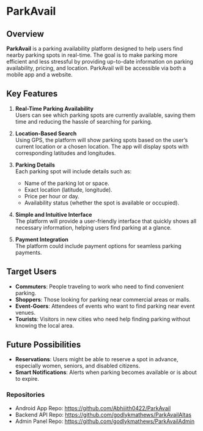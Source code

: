 # ParkAvail

## Overview

**ParkAvail** is a parking availability platform designed to help users find nearby parking spots in real-time. The goal is to make parking more efficient and less stressful by providing up-to-date information on parking availability, pricing, and location. ParkAvail will be accessible via both a mobile app and a website.

## Key Features

1. **Real-Time Parking Availability**  
   Users can see which parking spots are currently available, saving them time and reducing the hassle of searching for parking.

2. **Location-Based Search**  
   Using GPS, the platform will show parking spots based on the user’s current location or a chosen location. The app will display spots with corresponding latitudes and longitudes.

3. **Parking Details**  
   Each parking spot will include details such as:
   - Name of the parking lot or space.
   - Exact location (latitude, longitude).
   - Price per hour or day.
   - Availability status (whether the spot is available or occupied).

4. **Simple and Intuitive Interface**  
   The platform will provide a user-friendly interface that quickly shows all necessary information, helping users find parking at a glance.

5. **Payment Integration**  
   The platform could include payment options for seamless parking payments.

## Target Users

- **Commuters**: People traveling to work who need to find convenient parking.
- **Shoppers**: Those looking for parking near commercial areas or malls.
- **Event-Goers**: Attendees of events who want to find parking near event venues.
- **Tourists**: Visitors in new cities who need help finding parking without knowing the local area.

## Future Possibilities

- **Reservations**: Users might be able to reserve a spot in advance, especially women, seniors, and disabled citizens.
- **Smart Notifications**: Alerts when parking becomes available or is about to expire.

### Repositories
   - Android App Repo: https://github.com/Abhijith0422/ParkAvail
   - Backend API Repo: https://github.com/godlykmathews/ParkAvailAltas
   - Admin Panel Repo: https://github.com/godlykmathews/ParkAvailAdmin
   
